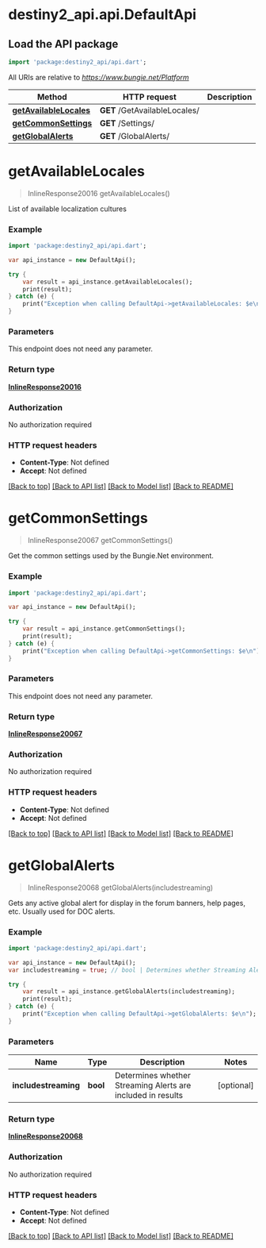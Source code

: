 # destiny2_api.api.DefaultApi

## Load the API package
```dart
import 'package:destiny2_api/api.dart';
```

All URIs are relative to *https://www.bungie.net/Platform*

Method | HTTP request | Description
------------- | ------------- | -------------
[**getAvailableLocales**](DefaultApi.md#getAvailableLocales) | **GET** /GetAvailableLocales/ | 
[**getCommonSettings**](DefaultApi.md#getCommonSettings) | **GET** /Settings/ | 
[**getGlobalAlerts**](DefaultApi.md#getGlobalAlerts) | **GET** /GlobalAlerts/ | 


# **getAvailableLocales**
> InlineResponse20016 getAvailableLocales()



List of available localization cultures

### Example 
```dart
import 'package:destiny2_api/api.dart';

var api_instance = new DefaultApi();

try { 
    var result = api_instance.getAvailableLocales();
    print(result);
} catch (e) {
    print("Exception when calling DefaultApi->getAvailableLocales: $e\n");
}
```

### Parameters
This endpoint does not need any parameter.

### Return type

[**InlineResponse20016**](InlineResponse20016.md)

### Authorization

No authorization required

### HTTP request headers

 - **Content-Type**: Not defined
 - **Accept**: Not defined

[[Back to top]](#) [[Back to API list]](../README.md#documentation-for-api-endpoints) [[Back to Model list]](../README.md#documentation-for-models) [[Back to README]](../README.md)

# **getCommonSettings**
> InlineResponse20067 getCommonSettings()



Get the common settings used by the Bungie.Net environment.

### Example 
```dart
import 'package:destiny2_api/api.dart';

var api_instance = new DefaultApi();

try { 
    var result = api_instance.getCommonSettings();
    print(result);
} catch (e) {
    print("Exception when calling DefaultApi->getCommonSettings: $e\n");
}
```

### Parameters
This endpoint does not need any parameter.

### Return type

[**InlineResponse20067**](InlineResponse20067.md)

### Authorization

No authorization required

### HTTP request headers

 - **Content-Type**: Not defined
 - **Accept**: Not defined

[[Back to top]](#) [[Back to API list]](../README.md#documentation-for-api-endpoints) [[Back to Model list]](../README.md#documentation-for-models) [[Back to README]](../README.md)

# **getGlobalAlerts**
> InlineResponse20068 getGlobalAlerts(includestreaming)



Gets any active global alert for display in the forum banners, help pages, etc. Usually used for DOC alerts.

### Example 
```dart
import 'package:destiny2_api/api.dart';

var api_instance = new DefaultApi();
var includestreaming = true; // bool | Determines whether Streaming Alerts are included in results

try { 
    var result = api_instance.getGlobalAlerts(includestreaming);
    print(result);
} catch (e) {
    print("Exception when calling DefaultApi->getGlobalAlerts: $e\n");
}
```

### Parameters

Name | Type | Description  | Notes
------------- | ------------- | ------------- | -------------
 **includestreaming** | **bool**| Determines whether Streaming Alerts are included in results | [optional] 

### Return type

[**InlineResponse20068**](InlineResponse20068.md)

### Authorization

No authorization required

### HTTP request headers

 - **Content-Type**: Not defined
 - **Accept**: Not defined

[[Back to top]](#) [[Back to API list]](../README.md#documentation-for-api-endpoints) [[Back to Model list]](../README.md#documentation-for-models) [[Back to README]](../README.md)

